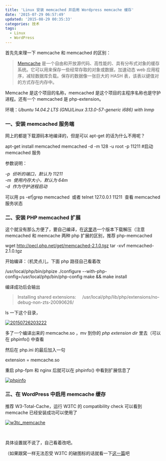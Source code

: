 ```yaml
---
title: 'Linux 安装 memcached 并启用 Wordpress memcache 缓存'
date: '2015-07-29 06:57:49'
updated: '2015-08-29 00:35:33'
categories: 技术
tags:
  - Linux
  - WordPress
---
```



首先先来理一下 memcache 和 memcached 的区别：

> [Memcache](http://memcached.org/) 是一个自由和开放源代码、高性能的、具有分布式对象的缓存系统。它可以用来保存一些经常存取的对象或数据，加速动态 web 应用程序，减轻数据库负载。保存的数据像一张巨大的 HASH 表，该表以键值对的方式存在内存中。

Memcache 是这个项目的名称，memcached 是这个项目的主程序名称也是守护进程。还有一个 memcached 是 php-extension。

环境：*Ubuntu 14.04.2 LTS (GNU/Linux 3.13.0-57-generic i686) with lnmp*

### 一、安装 memcached 服务端

网上的都是下载源码本地编译的，但是可以 apt-get 的话为什么不用呢？

apt-get install memcached memcached -d -m 128 -u root -p 11211 #启动 memcached 服务

参数说明：

*-p  侦听的端口，默认为 11211*  
*-m  使用内存大小，默认为 64m*  
*-d  作为守护进程启动*

可以用 <span class="lang:sh decode:true crayon-inline">ps -ef|grep memcached</span>  或者 <span class="lang:sh decode:true  crayon-inline">telnet 127.0.0.1 11211</span>  查看 memcached 服务状态

### 二、安装 PHP memcached 扩展

这个就没有那么方便了，要自己编译，在[这里](http://pecl.php.net/package/memcached)选一个版本下载解压（注意 memcached 和 memcache 两种 php 扩展的区别，推荐 php-memcached 

wget http://pecl.php.net/get/memcached-2.1.0.tgz tar -xvf memcached-2.1.0.tgz

开始编译：（机灵点儿，下面 php 路径自己看着改

/usr/local/php/bin/phpize ./configure --with-php-config=/usr/local/php/bin/php-config make && make install

编译成功后会输出

> Installing shared extensions:     /usr/local/php/lib/php/extensions/no-debug-non-zts-20090626/

ls 一下这个目录，

[![20150726203222](https://img.blessing.studio/images/2015/07/2015-07-28_14-47-15.png)](https://img.blessing.studio/images/2015/07/2015-07-28_14-47-15.png)

多了一个编译出来的 memcache.so ，mv 到你的 *php extension dir* 里去（可以在 phpinfo() 中查看

然后在 php.ini 的最后加入一句

extension = memcache.so

重启 php-fpm 和 nginx 后就可以在 phpinfo() 中看到扩展信息了

[![phpinfo](https://img.blessing.studio/images/2015/07/2015-07-28_14-51-15.png)](https://img.blessing.studio/images/2015/07/2015-07-28_14-51-15.png)

### 三、在 WordPress 中启用 memcache 缓存

推荐 W3-Total-Cache，运行 W3TC 的 compatibility check 可以看到 memcache 已经安装成功可以使用了

[![w3tc_memcache](https://img.blessing.studio/images/2015/07/2015-07-29_03-14-37.png)](https://img.blessing.studio/images/2015/07/2015-07-29_03-14-37.png)

 

具体设置就不说了，自己看着改吧。

（如果跟窝一样无法忍受 W3TC 的破图标的话就看一下[这一篇](https://prinzeugen.net/way-to-change-icon-of-w3-total-cache-in-admin-menu-sidebar/)吧



